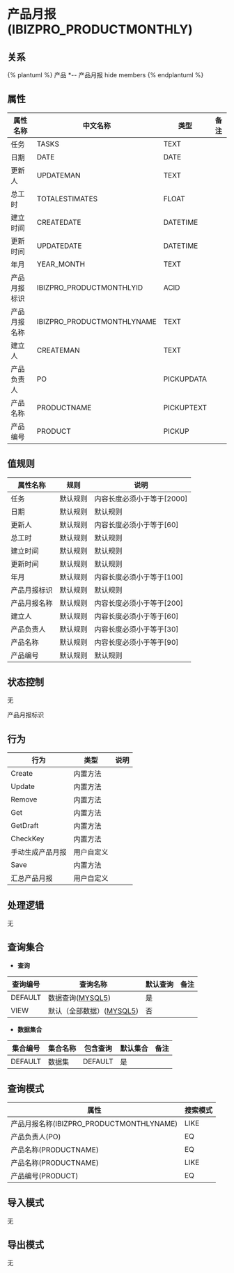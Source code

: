 # 产品月报(IBIZPRO_PRODUCTMONTHLY)

  

## 关系
{% plantuml %}
产品 *-- 产品月报 
hide members
{% endplantuml %}

## 属性

| 属性名称        |    中文名称    | 类型     |  备注  |
| --------   |------------| -----   |  -------- | 
|任务|TASKS|TEXT|&nbsp;|
|日期|DATE|DATE|&nbsp;|
|更新人|UPDATEMAN|TEXT|&nbsp;|
|总工时|TOTALESTIMATES|FLOAT|&nbsp;|
|建立时间|CREATEDATE|DATETIME|&nbsp;|
|更新时间|UPDATEDATE|DATETIME|&nbsp;|
|年月|YEAR_MONTH|TEXT|&nbsp;|
|产品月报标识|IBIZPRO_PRODUCTMONTHLYID|ACID|&nbsp;|
|产品月报名称|IBIZPRO_PRODUCTMONTHLYNAME|TEXT|&nbsp;|
|建立人|CREATEMAN|TEXT|&nbsp;|
|产品负责人|PO|PICKUPDATA|&nbsp;|
|产品名称|PRODUCTNAME|PICKUPTEXT|&nbsp;|
|产品编号|PRODUCT|PICKUP|&nbsp;|

## 值规则
| 属性名称    | 规则    |  说明  |
| --------   |------------| ----- | 
|任务|默认规则|内容长度必须小于等于[2000]|
|日期|默认规则|默认规则|
|更新人|默认规则|内容长度必须小于等于[60]|
|总工时|默认规则|默认规则|
|建立时间|默认规则|默认规则|
|更新时间|默认规则|默认规则|
|年月|默认规则|内容长度必须小于等于[100]|
|产品月报标识|默认规则|默认规则|
|产品月报名称|默认规则|内容长度必须小于等于[200]|
|建立人|默认规则|内容长度必须小于等于[60]|
|产品负责人|默认规则|内容长度必须小于等于[30]|
|产品名称|默认规则|内容长度必须小于等于[90]|
|产品编号|默认规则|默认规则|

## 状态控制

无

产品月报标识


## 行为
| 行为    | 类型    |  说明  |
| --------   |------------| ----- | 
|Create|内置方法|&nbsp;|
|Update|内置方法|&nbsp;|
|Remove|内置方法|&nbsp;|
|Get|内置方法|&nbsp;|
|GetDraft|内置方法|&nbsp;|
|CheckKey|内置方法|&nbsp;|
|手动生成产品月报|用户自定义|&nbsp;|
|Save|内置方法|&nbsp;|
|汇总产品月报|用户自定义|&nbsp;|

## 处理逻辑
无

## 查询集合

* **查询**

| 查询编号 | 查询名称       | 默认查询 |   备注|
| --------  | --------   | --------   | ----- |
|DEFAULT|数据查询([MYSQL5](../../appendix/query_MYSQL5.md#IbizproProductMonthly_Default))|是|&nbsp;|
|VIEW|默认（全部数据）([MYSQL5](../../appendix/query_MYSQL5.md#IbizproProductMonthly_View))|否|&nbsp;|

* **数据集合**

| 集合编号 | 集合名称   |  包含查询  | 默认集合 |   备注|
| --------  | --------   | -------- | --------   | ----- |
|DEFAULT|数据集|DEFAULT|是|&nbsp;|

## 查询模式
| 属性      |    搜索模式     |
| --------   |------------|
|产品月报名称(IBIZPRO_PRODUCTMONTHLYNAME)|LIKE|
|产品负责人(PO)|EQ|
|产品名称(PRODUCTNAME)|EQ|
|产品名称(PRODUCTNAME)|LIKE|
|产品编号(PRODUCT)|EQ|

## 导入模式
无


## 导出模式
无

